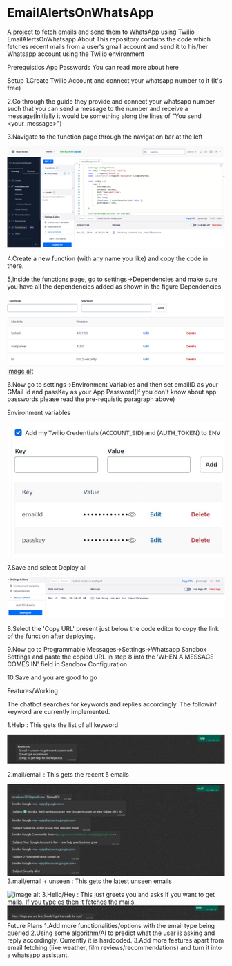 # EmailAlertsOnWhatsApp
A project to fetch emails and send them to  WhatsApp using Twilio
EmailAlertsOnWhatsapp
About
This repository contains the code which fetches recent mails from a user's gmail account and send it to his/her Whatsapp account using the Twilio environment

Prerequistics
App Passwords
You can read more about here

Setup
  1.Create Twilio Account and connect your whatsapp number to it (It's free)

  
  2.Go through the guide they provide and connect your whatsapp number such that you can send a message to the number and receive a message(Initially it would be something along the lines of "You send <your_message>")


  
  3.Navigate to the function page through the navigation bar at the left

  
  
   ![image alt](https://github.com/Monika803-ops/EmailAlertsOnWhatsApp/blob/51f6939ac590b13727fd4654428c1e556ef2c45c/Screenshot%202024-12-15%20225226.png)
  
                     
    

4.Create a new function (with any name you like) and copy the code in there.




5,Inside the functions page, go to settings->Dependencies and make sure you have all the dependencies added as shown in the figure
Dependencies


                                              
 ![image alt](https://github.com/Monika803-ops/EmailAlertsOnWhatsApp/blob/f0045a48696f966dfbd3e31004ac15fbbbc635ef/Screenshot%202024-12-15%20230308.png) [image alt](https://github.com/Monika803-ops/EmailAlertsOnWhatsApp/blob/9a5b9ad9a04644e626307b226458d32d9ce9fb0a/dependencies%20phn%202.jpg)


6.Now go to settings->Environment Variables and then set emailID as your GMail id and passKey as your App Password(If you don't know about app passwords please read the pre-requistic paragraph above)

   Environment variables
   
 
 ![image alt](https://github.com/Monika803-ops/EmailAlertsOnWhatsApp/blob/96ef518906b8b5273cfb191f4b3c9ccb8a74d0a9/envi.jpg)

 
7.Save and select Deploy all

 ![image alt](https://github.com/Monika803-ops/EmailAlertsOnWhatsApp/blob/75fa483eda19232897484b2ffe5b8514db908eba/deploy.png)
 
8.Select the 'Copy URL' present just below the code editor to copy the link of the function after deploying.


9.Now go to Programmable Messages->Settings->Whatsapp Sandbox Settings and paste the copied URL in step 8 into the 'WHEN A MESSAGE COMES IN' field in Sandbox Configuration


10.Save and you are good to go



Features/Working

The chatbot searches for keywords and replies accordingly. The followinf keyword are currently implemented.

1.Help : This gets the list of all keyword
 
 ![image alt](https://github.com/Monika803-ops/EmailAlertsOnWhatsApp/blob/de5e4b1aa9539fddb23c7266d59b09f0dea77b50/Screenshot%202024-12-16%20013146.png)

2.mail/email : This gets the recent 5 emails
 
 ![image alt](https://github.com/Monika803-ops/EmailAlertsOnWhatsApp/blob/53c93a12916214300f59eb5fb70cf756a2ab7482/Screenshot%202024-12-16%20013324.png)
3.mail/email + unseen : This gets the latest  unseen emails
 

 ![image alt]()
3.Hello/Hey : This just greets you and asks if you want to get mails. If you type es then it fetches the mails.
  ![image alt](https://github.com/Monika803-ops/EmailAlertsOnWhatsApp/blob/f8a68fff3264c7f7d02a69d11179b798ca67d457/Screenshot%202024-12-16%20013809.png)
Future Plans
1.Add more functionalities/options with the email type being queried
2.Using some algorithm/AI to predict what the user is asking and reply accordingly. Currently it is hardcoded.
3.Add more features apart from email fetching (like weather, film reviews/recommendations) and turn it into a whatsapp assistant.


